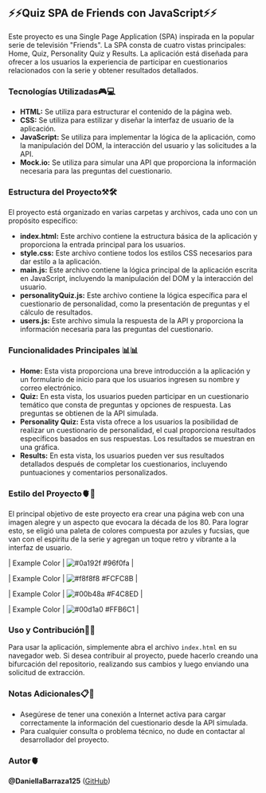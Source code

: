 ## ⚡️⚡️Quiz SPA de Friends con JavaScript⚡️⚡️

Este proyecto es una Single Page Application (SPA) inspirada en la popular serie de televisión "Friends". La SPA consta de cuatro vistas principales: Home, Quiz, Personality Quiz y Results. La aplicación está diseñada para ofrecer a los usuarios la experiencia de participar en cuestionarios relacionados con la serie y obtener resultados detallados.

### Tecnologías Utilizadas🎮💻

- **HTML:** Se utiliza para estructurar el contenido de la página web.
- **CSS:** Se utiliza para estilizar y diseñar la interfaz de usuario de la aplicación.
- **JavaScript:** Se utiliza para implementar la lógica de la aplicación, como la manipulación del DOM, la interacción del usuario y las solicitudes a la API.
- **Mock.io:** Se utiliza para simular una API que proporciona la información necesaria para las preguntas del cuestionario.

### Estructura del Proyecto⚒🛠

El proyecto está organizado en varias carpetas y archivos, cada uno con un propósito específico:

- **index.html:** Este archivo contiene la estructura básica de la aplicación y proporciona la entrada principal para los usuarios.
- **style.css:** Este archivo contiene todos los estilos CSS necesarios para dar estilo a la aplicación.
- **main.js:** Este archivo contiene la lógica principal de la aplicación escrita en JavaScript, incluyendo la manipulación del DOM y la interacción del usuario.
- **personalityQuiz.js:** Este archivo contiene la lógica específica para el cuestionario de personalidad, como la presentación de preguntas y el cálculo de resultados.
- **users.js:** Este archivo simula la respuesta de la API y proporciona la información necesaria para las preguntas del cuestionario.

### Funcionalidades Principales 📊📊

- **Home:** Esta vista proporciona una breve introducción a la aplicación y un formulario de inicio para que los usuarios ingresen su nombre y correo electrónico.
- **Quiz:** En esta vista, los usuarios pueden participar en un cuestionario temático que consta de preguntas y opciones de respuesta. Las preguntas se obtienen de la API simulada.
- **Personality Quiz:** Esta vista ofrece a los usuarios la posibilidad de realizar un cuestionario de personalidad, el cual proporciona resultados específicos basados en sus respuestas. Los resultados se muestran en una gráfica.
- **Results:** En esta vista, los usuarios pueden ver sus resultados detallados después de completar los cuestionarios, incluyendo puntuaciones y comentarios personalizados.

### Estilo del Proyecto🫀🌈

El principal objetivo de este proyecto era crear una página web con una imagen alegre y un aspecto que evocara la década de los 80. Para lograr esto, se eligió una paleta de colores compuesta por azules y fucsias, que van con el espiritu de la serie y agregan un toque retro y vibrante a la interfaz de usuario.

| Example Color | ![#0a192f](https://via.placeholder.com/10/0a192f?text=+) #96f0fa |

| Example Color | ![#f8f8f8](https://via.placeholder.com/10/f8f8f8?text=+) #FCFC8B |

| Example Color | ![#00b48a](https://via.placeholder.com/10/00b48a?text=+) #F4C8ED |

| Example Color | ![#00d1a0](https://via.placeholder.com/10/00b48a?text=+) #FFB6C1 |


### Uso y Contribución📃🧮

Para usar la aplicación, simplemente abra el archivo `index.html` en su navegador web. Si desea contribuir al proyecto, puede hacerlo creando una bifurcación del repositorio, realizando sus cambios y luego enviando una solicitud de extracción.

### Notas Adicionales📋📎

- Asegúrese de tener una conexión a Internet activa para cargar correctamente la información del cuestionario desde la API simulada.
- Para cualquier consulta o problema técnico, no dude en contactar al desarrollador del proyecto.

### Autor🫀

**@DaniellaBarraza125** ([GitHub](https://github.com/DaniellaBarraza125))
